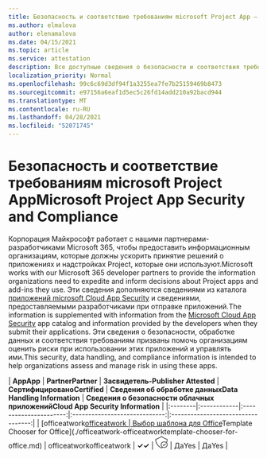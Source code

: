 ```yaml
---
title: Безопасность и соответствие требованиям microsoft Project App — все приложения
ms.author: elmalova
author: elenamalova
ms.date: 04/15/2021
ms.topic: article
ms.service: attestation
description: Все доступные сведения о безопасности и соответствия требованиям для всех приложений Microsoft Project.
localization_priority: Normal
ms.openlocfilehash: 99c6c69d3df94f1a3255ea7fe7b25159469b8473
ms.sourcegitcommit: e97156a6eaf1d5ec5c26fd14add210a92bacd944
ms.translationtype: MT
ms.contentlocale: ru-RU
ms.lasthandoff: 04/28/2021
ms.locfileid: "52071745"
---
```

# <a name="microsoft-project-app-security-and-compliance"></a><span data-ttu-id="3e1ad-103">Безопасность и соответствие требованиям microsoft Project App</span><span class="sxs-lookup"><span data-stu-id="3e1ad-103">Microsoft Project App Security and Compliance</span></span>

<span data-ttu-id="3e1ad-104">Корпорация Майкрософт работает с нашими партнерами-разработчиками Microsoft 365, чтобы предоставить информационным организациям, которые должны ускорить принятие решений о приложениях и надстройках Project, которые они используют.</span><span class="sxs-lookup"><span data-stu-id="3e1ad-104">Microsoft works with our Microsoft 365 developer partners to provide the information organizations need to expedite and inform decisions about Project apps and add-ins they use.</span></span> <span data-ttu-id="3e1ad-105">Эти сведения дополняются сведениями из каталога [приложений microsoft Cloud App Security](https://www.microsoft.com/en-us/enterprise-mobility-security/cloud-app-security) и сведениями, предоставляемыми разработчиками при отправке приложений.</span><span class="sxs-lookup"><span data-stu-id="3e1ad-105">The information is supplemented with information from the [Microsoft Cloud App Security](https://www.microsoft.com/en-us/enterprise-mobility-security/cloud-app-security) app catalog and information provided by the developers when they submit their applications.</span></span> <span data-ttu-id="3e1ad-106">Эти сведения о безопасности, обработке данных и соответствия требованиям призваны помочь организациям оценить риски при использовании этих приложений и управлять ими.</span><span class="sxs-lookup"><span data-stu-id="3e1ad-106">This security, data handling, and compliance information is intended to help organizations assess and manage risk in using these apps.</span></span>

| <span data-ttu-id="3e1ad-107">**App**</span><span class="sxs-lookup"><span data-stu-id="3e1ad-107">**App**</span></span> | <span data-ttu-id="3e1ad-108">**Partner**</span><span class="sxs-lookup"><span data-stu-id="3e1ad-108">**Partner**</span></span> | <span data-ttu-id="3e1ad-109">**Засвидетель-**</span><span class="sxs-lookup"><span data-stu-id="3e1ad-109">**Publisher Attested**</span></span> | <span data-ttu-id="3e1ad-110">**Сертифицировано**</span><span class="sxs-lookup"><span data-stu-id="3e1ad-110">**Certified**</span></span> | <span data-ttu-id="3e1ad-111">**Сведения об обработке данных**</span><span class="sxs-lookup"><span data-stu-id="3e1ad-111">**Data Handling Information**</span></span> | <span data-ttu-id="3e1ad-112">**Сведения о безопасности облачных приложений**</span><span class="sxs-lookup"><span data-stu-id="3e1ad-112">**Cloud App Security Information**</span></span> |
|:--------|:------------|:----------------------:|:-----------------------------:|:----------------------------------:|
| <span data-ttu-id="3e1ad-113">[officeatwork</span><span class="sxs-lookup"><span data-stu-id="3e1ad-113">[officeatwork</span></span> | <span data-ttu-id="3e1ad-114">Выбор шаблона для Office](./officeatwork-officeatworktemplate-chooser-for-office.md)</span><span class="sxs-lookup"><span data-stu-id="3e1ad-114">Template Chooser for Office](./officeatwork-officeatworktemplate-chooser-for-office.md)</span></span> | <span data-ttu-id="3e1ad-115">officeatwork</span><span class="sxs-lookup"><span data-stu-id="3e1ad-115">officeatwork</span></span> | <span data-ttu-id="3e1ad-116">**✓**</span><span class="sxs-lookup"><span data-stu-id="3e1ad-116">**✓**</span></span> | <img alt="Certified application badge" src="../media/certified-badge.png" height="25" width="25" /> | <span data-ttu-id="3e1ad-117">Да</span><span class="sxs-lookup"><span data-stu-id="3e1ad-117">Yes</span></span> | <span data-ttu-id="3e1ad-118">Да</span><span class="sxs-lookup"><span data-stu-id="3e1ad-118">Yes</span></span> |
